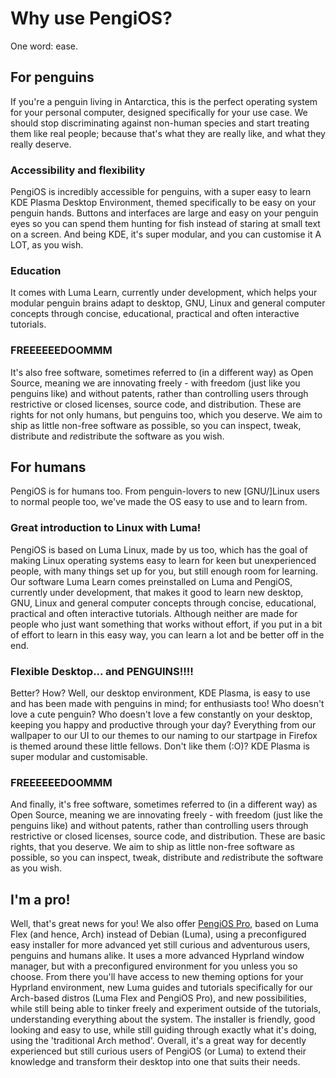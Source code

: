 # Why use PengiOS?

One word: ease.

## For penguins

If you're a penguin living in Antarctica, this is the perfect operating system for your personal computer, designed specifically for your use case. We should stop discriminating against non-human species and start treating them like real people; because that's what they are really like, and what they really deserve.

### Accessibility and flexibility

PengiOS is incredibly accessible for penguins, with a super easy to learn KDE Plasma Desktop Environment, themed specifically to be easy on your penguin hands. Buttons and interfaces are large and easy on your penguin eyes so you can spend them hunting for fish instead of staring at small text on a screen. And being KDE, it's super modular, and you can customise it A LOT, as you wish.

### Education

It comes with Luma Learn, currently under development, which helps your modular penguin brains adapt to desktop, GNU, Linux and general computer concepts through concise, educational, practical and often interactive tutorials.

### FREEEEEEDOOMMM

It's also free software, sometimes referred to (in a different way) as Open Source, meaning we are innovating freely - with freedom (just like you penguins like) and without patents, rather than controlling users through restrictive or closed licenses, source code, and distribution. These are rights for not only humans, but penguins too, which you deserve. We aim to ship as little non-free software as possible, so you can inspect, tweak, distribute and *re*distribute the software as you wish.

## For humans

PengiOS is for humans too. From penguin-lovers to new [GNU/]Linux users to normal people too, we've made the OS easy to use and to learn from.

### Great introduction to Linux with Luma!

PengiOS is based on Luma Linux, made by us too, which has the goal of making Linux operating systems easy to learn for keen but unexperienced people, with many things set up for you, but still enough room for learning. Our software Luma Learn comes preinstalled on Luma and PengiOS, currently under development, that makes it good to learn new desktop, GNU, Linux and general computer concepts through concise, educational, practical and often interactive tutorials. Although neither are made for people who just want something that works without effort, if you put in a bit of effort to learn in this easy way, you can learn a lot and be better off in the end.

### Flexible Desktop... and PENGUINS!!!!

Better? How? Well, our desktop environment, KDE Plasma, is easy to use and has been made with penguins in mind; for enthusiasts too! Who doesn't love a cute penguin? Who doesn't love a few constantly on your desktop, keeping you happy and productive through your day? Everything from our wallpaper to our UI to our themes to our naming to our startpage in Firefox is themed around these little fellows. Don't like them (:O)? KDE Plasma is super modular and customisable.

### FREEEEEEDOOMMM

And finally, it's free software, sometimes referred to (in a different way) as Open Source, meaning we are innovating freely - with freedom (just like the penguins like) and without patents, rather than controlling users through restrictive or closed licenses, source code, and distribution. These are basic rights, that you deserve. We aim to ship as little non-free software as possible, so you can inspect, tweak, distribute and *re*distribute the software as you wish.

## I'm a pro!

Well, that's great news for you! We also offer [PengiOS Pro](/wiki/pro), based on Luma Flex (and hence, Arch) instead of Debian (Luma), using a preconfigured easy installer for more advanced yet still curious and adventurous users, penguins and humans alike. It uses a more advanced Hyprland window manager, but with a preconfigured environment for you unless you so choose. From there you'll have access to new theming options for your Hyprland environment, new Luma guides and tutorials specifically for our Arch-based distros (Luma Flex and PengiOS Pro), and new possibilities, while still being able to tinker freely and experiment outside of the tutorials, understanding everything about the system. The installer is friendly, good looking and easy to use, while still guiding through exactly what it's doing, using the 'traditional Arch method'. Overall, it's a great way for decently experienced but still curious users of PengiOS (or Luma) to extend their knowledge and transform their desktop into one that suits their needs.
